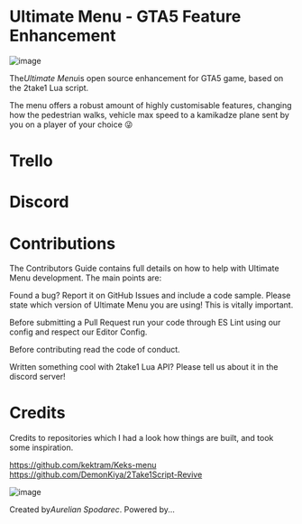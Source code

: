 
# Ultimate Menu - GTA5 Feature Enhancement
![image](https://i.imgur.com/HaGvlUb.png)

The*Ultimate Menu*is open source enhancement for GTA5 game, based on the 2take1 Lua script.

The menu offers a robust amount of highly customisable features, changing how the pedestrian walks, vehicle max speed to a kamikadze plane sent by you on a player of your choice 😜

# Trello

# Discord

# Contributions
The Contributors Guide contains full details on how to help with Ultimate Menu development. The main points are:

Found a bug? Report it on GitHub Issues and include a code sample. Please state which version of Ultimate Menu you are using! This is vitally important.

Before submitting a Pull Request run your code through ES Lint using our config and respect our Editor Config.

Before contributing read the code of conduct.

Written something cool with 2take1 Lua API? Please tell us about it in the discord server!

# Credits

Credits to repositories which I had a look how things are built, and took some inspiration.

https://github.com/kektram/Keks-menu  
https://github.com/DemonKiya/2Take1Script-Revive

![image](https://i.imgur.com/7OhXRXB.jpg)

Created by*Aurelian Spodarec*. Powered by...
 



<!-- https://wallpaper.dog/large/5510330.jpg -->

 <!-- Banner -->
<!-- https://i.imgur.com/OH3RyiE.jpg -->
<!-- https://i.imgur.com/zPnvvPM.jpg -->
<!-- https://sm.ign.com/t/ign_in/screenshot/default/gtavpreview-banner_5gg6.1280.jpg -->
<!-- Big banners -->
<!-- https://i.imgur.com/b29oJqg.png -->
<!-- https://i.imgur.com/ODr6Bsc.jpg -->
<!-- https://static.tweaktown.com/news/8/4/84408_5_gta-on-ps5-series-4k-60-fps-raytracing-next-gen-effects_full.png -->
<!-- https://i.imgur.com/Bn4WjlL.png -->
<!-- https://i.imgur.com/5n6SC0b.jpg -->
<!-- https://i.imgur.com/HaGvlUb.png -->
<!-- https://i.imgur.com/Mxe7fOU.png -->